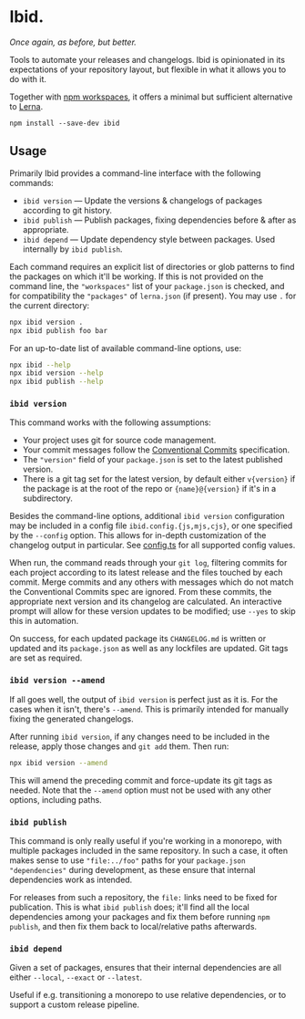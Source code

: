 # Ibid.

_Once again, as before, but better._

Tools to automate your releases and changelogs.
Ibid is opinionated in its expectations of your repository layout,
but flexible in what it allows you to do with it.

Together with [npm workspaces](https://docs.npmjs.com/cli/v7/using-npm/workspaces),
it offers a minimal but sufficient alternative to [Lerna](https://lerna.js.org/).

```
npm install --save-dev ibid
```

## Usage

Primarily Ibid provides a command-line interface with the following commands:

- `ibid version` — Update the versions & changelogs of packages according to git history.
- `ibid publish` — Publish packages, fixing dependencies before & after as appropriate.
- `ibid depend` — Update dependency style between packages. Used internally by `ibid publish`.

Each command requires an explicit list of directories or glob patterns to find the packages on which it'll be working.
If this is not provided on the command line,
the `"workspaces"` list of your `package.json` is checked,
and for compatibility the `"packages"` of `lerna.json` (if present).
You may use `.` for the current directory:

```sh
npx ibid version .
npx ibid publish foo bar
```

For an up-to-date list of available command-line options, use:

```sh
npx ibid --help
npx ibid version --help
npx ibid publish --help
```

### `ibid version`

This command works with the following assumptions:

- Your project uses git for source code management.
- Your commit messages follow the [Conventional Commits](https://www.conventionalcommits.org/) specification.
- The `"version"` field of your `package.json` is set to the latest published version.
- There is a git tag set for the latest version, by default
  either `v{version}` if the package is at the root of the repo or
  `{name}@{version}` if it's in a subdirectory.

Besides the command-line options,
additional `ibid version` configuration may be included in a config file `ibid.config.{js,mjs,cjs}`,
or one specified by the `--config` option.
This allows for in-depth customization of the changelog output in particular.
See [config.ts](https://github.com/eemeli/ibid/blob/main/src/config/config.ts) for all supported config values.

When run, the command reads through your `git log`,
filtering commits for each project according to its latest release and the files touched by each commit.
Merge commits and any others with messages which do not match the Conventional Commits spec are ignored.
From these commits, the appropriate next version and its changelog are calculated.
An interactive prompt will allow for these version updates to be modified;
use `--yes` to skip this in automation.

On success, for each updated package
its `CHANGELOG.md` is written or updated and
its `package.json` as well as any lockfiles are updated.
Git tags are set as required.

### `ibid version --amend`

If all goes well, the output of `ibid version` is perfect just as it is.
For the cases when it isn't, there's `--amend`.
This is primarily intended for manually fixing the generated changelogs.

After running `ibid version`,
if any changes need to be included in the release,
apply those changes and `git add` them.
Then run:

```sh
npx ibid version --amend
```

This will amend the preceding commit and force-update its git tags as needed.
Note that the `--amend` option must not be used with any other options, including paths.

### `ibid publish`

This command is only really useful if you're working in a monorepo,
with multiple packages included in the same repository.
In such a case, it often makes sense to use `"file:../foo"` paths for your `package.json` `"dependencies"` during development,
as these ensure that internal dependencies work as intended.

For releases from such a repository, the `file:` links need to be fixed for publication.
This is what `ibid publish` does;
it'll find all the local dependencies among your packages and fix them before running `npm publish`,
and then fix them back to local/relative paths afterwards.

### `ibid depend`

Given a set of packages,
ensures that their internal dependencies are all either `--local`, `--exact` or `--latest`.

Useful if e.g. transitioning a monorepo to use relative dependencies,
or to support a custom release pipeline.

